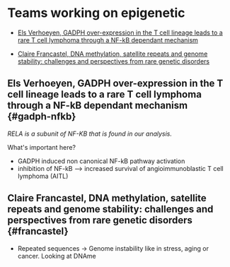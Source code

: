 # Teams working on epigenetic

* [Els Verhoeyen, GADPH over-expression in the T cell lineage leads to a rare T cell lymphoma through a NF-kB dependant mechanism](#gadph-nfkb)

* [Claire Francastel, DNA methylation, satellite repeats and genome stability: challenges and perspectives from rare genetic disorders](#francastel)

## Els Verhoeyen, GADPH over-expression in the T cell lineage leads to a rare T cell lymphoma through a NF-kB dependant mechanism {#gadph-nfkb}

*RELA is a subunit of NF-KB that is found in our analysis.*

What's important here?
* GADPH induced non canonical NF-kB pathway activation
* inhibition of NF-kB --> increased survival of angioimmunoblastic T cell lymphoma (AITL)

## Claire Francastel, DNA methylation, satellite repeats and genome stability: challenges and perspectives from rare genetic disorders {#francastel}

* Repeated sequences -> Genome instability like in stress, aging or cancer.
Looking at DNAme
